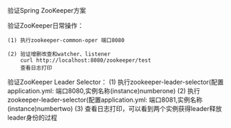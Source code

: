 验证Spring ZooKeeper方案

  
验证ZooKeeper日常操作：
   
    (1) 执行zookeeper-common-oper 端口8080
   
    (2) 验证增删改查和watcher、listener
        curl http://localhost:8080/zookeeper/test
        查看日志打印
   
验证ZooKeeper Leader Selector：
    (1) 执行zookeeper-leader-selector(配置application.yml: 端口8080,实例名称(instance)numberone)
    (2) 执行zookeeper-leader-selector(配置application.yml: 端口8081,实例名称(instance)numbertwo)
    (3) 查看日志打印，可以看到两个实例获得leader释放leader身份的过程
   
 

